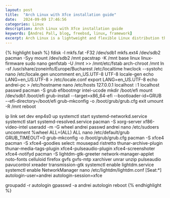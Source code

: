 ```yaml
---
layout: post
title:  "Arch Linux with Xfce installation guide"
date:   2024-09-09 17:46:56
categories: Linux
description: Arch Linux with Xfce installation guide
keywords: [Andrei Pall, blog, freebsd, linux, framework]
excerpt: Arch Linux is a lightweight and flexible Linux distribution that tries to Keep It Simple.
---
```

{% highlight bash %}
fdisk -l
mkfs.fat -F32 /dev/sdb1
mkfs.ext4 /dev/sdb2
pacman -Syy
mount /dev/sdb2 /mnt
pacstrap -K /mnt base linux linux-firmware sudo nano
genfstab -U /mnt >> /mnt/etc/fstab
arch-chroot /mnt
ln -sf /usr/share/zoneinfo/Europe/Bucharest /etc/localtime
hwclock --systohc
nano /etc/locale.gen
uncomment en_US.UTF-8 UTF-8
locale-gen
echo LANG=en_US.UTF-8 > /etc/locale.conf
export LANG=en_US.UTF-8
echo andrei-pc > /etc/hostname
nano /etc/hosts
127.0.0.1	localhost
::1		localhost
passwd
pacman -S grub efibootmgr intel-ucode
mkdir /boot/efi
mount /dev/sdb1 /boot/efi
grub-install --target=x86_64-efi --bootloader-id=GRUB --efi-directory=/boot/efi
grub-mkconfig -o /boot/grub/grub.cfg
exit
umount -R /mnt
reboot

ip link set dev enp4s0 up
systemctl start systemd-networkd.service
systemctl start systemd-resolved.service
pacman -S xorg-server xf86-video-intel
useradd -m -G wheel andrei
passwd andrei
nano /etc/sudoers
uncomment %wheel ALL=(ALL) ALL
nano /etc/default/grub
GRUB_TIMEOUT=0
grub-mkconfig -o /boot/grub/grub.cfg
pacman -S xfce4
pacman -S xfce4-goodies
select: mousepad ristretto thunar-archive-plugin thunar-media-tags-plugin xfce4-pulseaudio-plugin xfce4-screenshoter xfce4-notifyd
pacman -S lightdm-gtk-greeter network-manager-applet noto-fonts celluloid firefox gvfs gvfs-mtp xarchiver unrar unzip pulseaudio pavucontrol xreader transmission-gtk
systemctl enable lightdm.service
systemctl enable NetworkManager
nano /etc/lightdm/lightdm.conf
[Seat:*]
autologin-user=andrei
autologin-session=xfce

groupadd -r autologin
gpasswd -a andrei autologin
reboot
{% endhighlight %}
